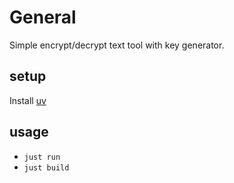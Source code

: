 # General
Simple encrypt/decrypt text tool with key generator.

## setup

Install [uv](https://docs.astral.sh/uv/getting-started/installation/)

## usage

* `just run`
* `just build`